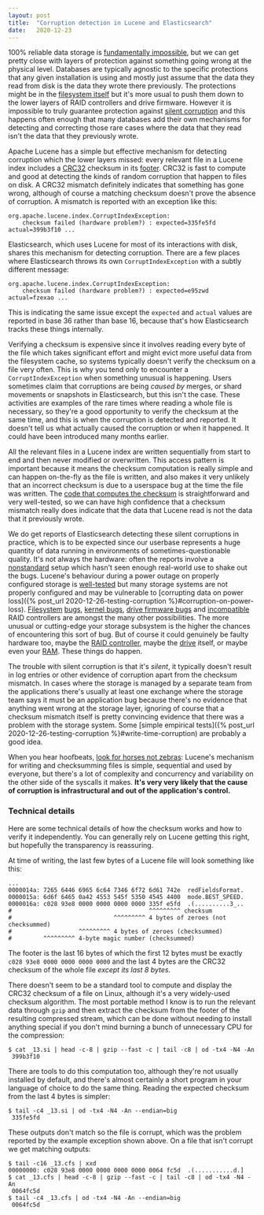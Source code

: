 ```yaml
---
layout: post
title:  "Corruption detection in Lucene and Elasticsearch"
date:   2020-12-23
---
```


100% reliable data storage is [fundamentally
impossible](http://lamport.azurewebsites.net/pubs/buridan.pdf), but we can get
pretty close with layers of protection against something going wrong at the
physical level. Databases are typically agnostic to the specific protections
that any given installation is using and mostly just assume that the data they
read from disk is the data they wrote there previously. The protections might
be in the [filesystem itself](https://en.wikipedia.org/wiki/ZFS) but it's more
usual to push them down to the lower layers of RAID controllers and drive
firmware. However it is impossible to truly guarantee protection against
[silent corruption](https://en.wikipedia.org/wiki/Data_corruption#Silent) and
this happens often enough that many databases add their own mechanisms for
detecting and correcting those rare cases where the data that they read isn't
the data that they previously wrote.

Apache Lucene has a simple but effective mechanism for detecting corruption
which the lower layers missed: every relevant file in a Lucene index includes a
[CRC32](https://en.wikipedia.org/wiki/Cyclic_redundancy_check) checksum in its
[footer](https://lucene.apache.org/core/8_7_0/core/org/apache/lucene/codecs/CodecUtil.html).
CRC32 is fast to compute and good at detecting the kinds of random corruption
that happen to files on disk. A CRC32 mismatch definitely indicates that
something has gone wrong, although of course a matching checksum doesn't prove
the absence of corruption. A mismatch is reported with an exception like this:

    org.apache.lucene.index.CorruptIndexException:
        checksum failed (hardware problem?) : expected=335fe5fd actual=399b3f10 ...

Elasticsearch, which uses Lucene for most of its interactions with disk, shares
this mechanism for detecting corruption. There are a few places where
Elasticsearch throws its own `CorruptIndexException` with a subtly different
message:

    org.apache.lucene.index.CorruptIndexException:
        checksum failed (hardware problem?) : expected=e95zwd actual=fzexao ...

This is indicating the same issue except the `expected` and `actual` values are
reported in base 36 rather than base 16, because that's how Elasticsearch
tracks these things internally.

Verifying a checksum is expensive since it involves reading every byte of the
file which takes significant effort and might evict more useful data from the
filesystem cache, so systems typically doesn't verify the checksum on a file
very often. This is why you tend only to encounter a `CorruptIndexException`
when something unusual is happening. Users sometimes claim that corruptions are
being _caused by_ merges, or shard movements or snapshots in Elasticsearch, but
this isn't the case. These activities are examples of the rare times where
reading a whole file is necessary, so they're a good opportunity to verify the
checksum at the same time, and this is when the corruption is detected and
reported. It doesn't tell us what actually caused the corruption or when it
happened. It could have been introduced many months earlier.

All the relevant files in a Lucene index are written sequentially from start to
end and then never modified or overwritten. This access pattern is important
because it means the checksum computation is really simple and can happen
on-the-fly as the file is written, and also makes it very unlikely that an
incorrect checksum is due to a userspace bug at the time the file was written.
The [code that computes the
checksum](https://github.com/apache/lucene-solr/blob/2dc63e901c60cda27ef3b744bc554f1481b3b067/lucene/core/src/java/org/apache/lucene/store/OutputStreamIndexOutput.java)
is straightforward and very well-tested, so we can have high confidence that a
checksum mismatch really does indicate that the data that Lucene read is not
the data that it previously wrote.

We do get reports of Elasticsearch detecting these silent corruptions in
practice, which is to be expected since our userbase represents a huge quantity
of data running in environments of sometimes-questionable quality. It's not
always the hardware: often the reports involve a
[nonstandard](http://sbsfaq.com/qnap-fails-to-reveal-data-corruption-bug-that-affects-all-4-bay-and-higher-nas-devices/)
setup which hasn't seen enough real-world use to shake out the bugs. Lucene's
behaviour during a power outage on properly configured storage is
[well-tested](http://blog.mikemccandless.com/2014/04/testing-lucenes-index-durability-after.html)
but many storage systems are not properly configured and may be vulnerable to
[corrupting data on power loss]({% post_url 2020-12-26-testing-corruption
%}#corruption-on-power-loss).
[Filesystem](https://bugzilla.redhat.com/show_bug.cgi?id=1390050)
[bugs](https://bugzilla.redhat.com/show_bug.cgi?id=1379568), [kernel
bugs](https://www.elastic.co/blog/canonical-elastic-and-google-team-up-to-prevent-data-corruption-in-linux),
[drive firmware
bugs](https://pcper.com/2009/10/intel-halts-downloads-of-new-x25-m-firmware-due-to-corruption/)
and
[incompatible](https://www.dell.com/community/PowerEdge-HDD-SCSI-RAID/R610-SAS6IR-with-SSD-RAID-1-File-System-Corruption/m-p/4538501#M39288)
RAID controllers are amongst the many other possibilities. The more unusual or
cutting-edge your storage subsystem is the higher the chances of encountering
this sort of bug. But of course it could genuinely be faulty hardware too,
maybe the [RAID controller](https://community.perforce.com/s/article/2410),
maybe the [drive](https://www.backblaze.com/b2/hard-drive-test-data.html)
itself, or maybe even your [RAM](https://en.wikipedia.org/wiki/ECC_memory).
These things do happen.

The trouble with silent corruption is that it's _silent_, it typically doesn't
result in log entries or other evidence of corruption apart from the checksum
mismatch. In cases where the storage is managed by a separate team from the
applications there's usually at least one exchange where the storage team says
it must be an application bug because there's no evidence that anything went
wrong at the storage layer, ignoring of course that a checksum mismatch itself
is pretty convincing evidence that there was a problem with the storage system.
Some [simple empirical tests]({% post_url 2020-12-26-testing-corruption
%}#write-time-corruption) are probably a good idea.

When you hear hoofbeats, [look for horses not
zebras](https://en.wikipedia.org/wiki/Zebra_%28medicine%29): Lucene's mechanism
for writing and checksumming files is simple, sequential and used by everyone,
but there's a lot of complexity and concurrency and variability on the other
side of the syscalls it makes. **It's very very likely that the cause of
corruption is infrastructural and out of the application's control.**

### Technical details

Here are some technical details of how the checksum works and how to verify it
independently. You can generally rely on Lucene getting this right, but
hopefully the transparency is reassuring.

At time of writing, the last few bytes of a Lucene file will look something
like this:

```
...
0000014a: 7265 6446 6965 6c64 7346 6f72 6d61 742e  redFieldsFormat.
0000015a: 6d6f 6465 0a42 4553 545f 5350 4545 4400  mode.BEST_SPEED.
0000016a: c028 93e8 0000 0000 0000 0000 335f e5fd  .(..........3_..
#                                       ^^^^^^^^^ checksum
#                             ^^^^^^^^^ 4 bytes of zeroes (not checksummed)
#                   ^^^^^^^^^ 4 bytes of zeroes (checksummed)
#         ^^^^^^^^^ 4-byte magic number (checksummed)
```

The footer is the last 16 bytes of which the first 12 bytes must be exactly
`c028 93e8 0000 0000 0000 0000` and the last 4 bytes are the CRC32 checksum of
the whole file _except its last 8 bytes_.

There doesn't seem to be a standard tool to compute and display the CRC32
checksum of a file on Linux, although it's a very widely-used checksum
algorithm. The most portable method I know is to run the relevant data through
`gzip` and then extract the checksum from the footer of the resulting
compressed stream, which can be done without needing to install anything
special if you don't mind burning a bunch of unnecessary CPU for the
compression:

```
$ cat _13.si | head -c-8 | gzip --fast -c | tail -c8 | od -tx4 -N4 -An
 399b3f10
```

There are tools to do this computation too, although they're not usually
installed by default, and there's almost certainly a short program in your
language of choice to do the same thing. Reading the expected checksum from the
last 4 bytes is simpler:

```
$ tail -c4 _13.si | od -tx4 -N4 -An --endian=big
 335fe5fd
```

These outputs don't match so the file is corrupt, which was the problem
reported by the example exception shown above. On a file that isn't corrupt we get matching outputs:

```
$ tail -c16 _13.cfs | xxd
00000000: c028 93e8 0000 0000 0000 0000 0064 fc5d  .(...........d.]
$ cat _13.cfs | head -c-8 | gzip --fast -c | tail -c8 | od -tx4 -N4 -An
 0064fc5d
$ tail -c4 _13.cfs | od -tx4 -N4 -An --endian=big
 0064fc5d
```

